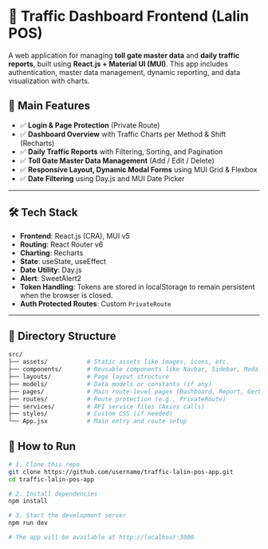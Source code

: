 # 🚦 Traffic Dashboard Frontend (Lalin POS)

A web application for managing **toll gate master data** and **daily traffic reports**, built using **React.js + Material UI (MUI)**. This app includes authentication, master data management, dynamic reporting, and data visualization with charts.


## 🚀 Main Features

- ✅ **Login & Page Protection** (Private Route)
- ✅ **Dashboard Overview** with Traffic Charts per Method & Shift (Recharts)
- ✅ **Daily Traffic Reports** with Filtering, Sorting, and Pagination
- ✅ **Toll Gate Master Data Management** (Add / Edit / Delete)
- ✅ **Responsive Layout, Dynamic Modal Forms** using MUI Grid & Flexbox
- ✅ **Date Filtering** using Day.js and MUI Date Picker

---

## 🛠️ Tech Stack

- **Frontend**: React.js (CRA), MUI v5
- **Routing**: React Router v6
- **Charting**: Recharts
- **State**: useState, useEffect
- **Date Utility**: Day.js
- **Alert**: SweetAlert2
- **Token Handling**: Tokens are stored in localStorage to remain persistent when the browser is closed.
- **Auth Protected Routes**: Custom `PrivateRoute`

---

## 📂 Directory Structure
```bash
src/
├── assets/           # Static assets like images, icons, etc.
├── components/       # Reusable components like Navbar, Sidebar, Modals
├── layouts/          # Page layout structure
├── models/           # Data models or constants (if any)  
├── pages/            # Main route-level pages (Dashboard, Report, Gerbang)
├── routes/           # Route protection (e.g., PrivateRoute)
├── services/         # API service files (Axios calls)
├── styles/           # Custom CSS (if needed)
└── App.jsx           # Main entry and route setup
```

## 🚀 How to Run
```bash
# 1. Clone this repo
git clone https://github.com/username/traffic-lalin-pos-app.git
cd traffic-lalin-pos-app

# 2. Install dependencies
npm install

# 3. Start the development server
npm run dev

# The app will be available at http://localhost:3000
```
